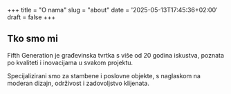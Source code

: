 +++
title = "O nama"
slug = "about"
date = '2025-05-13T17:45:36+02:00'
draft = false
+++
## Tko smo mi

Fifth Generation je građevinska tvrtka s više od 20 godina iskustva, poznata po kvaliteti i inovacijama u svakom projektu.

Specijalizirani smo za stambene i poslovne objekte, s naglaskom na moderan dizajn, održivost i zadovoljstvo klijenata.
